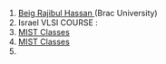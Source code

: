1.  [Beig Rajibul Hassan ](https://www.youtube.com/watch?v=KOc_FJAX4so&list=PLn12JjJn-4YkQy8uyNnkRrt4SiE4SvZDX)(Brac University)
2. Israel VLSI COURSE : [](https://www.youtube.com/watch?v=GIPhBfenqMc&list=PLZU5hLL_713x0_AV_rVbay0pWmED7992G&index=1)
3. [MIST Classes](https://www.youtube.com/@mistclasses25/videos)
5. [MIST Classes](https://www.youtube.com/@mistclasses25/playlists)
6. 